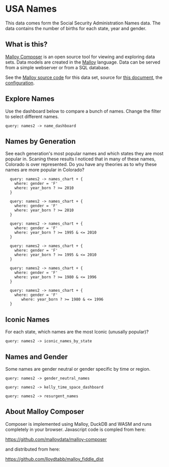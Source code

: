 # USA Names
This data comes form the Social Security Administration Names data.  The
data contains the number of births for each state, year and gender.

## What is this?

[Malloy Composer](https://github.com/malloydata/malloy-composer) is an open source tool for viewing and exploring data sets.  Data models are created in the  [Malloy](https://github.com/looker-open-source/malloy/) language.  Data can be served from a simple webserver or from a SQL database.  

See the [Malloy source code](https://github.com/lloydtabb/name_fiddle/blob/main/names_composer.malloy) for this data set, source for [this document](https://github.com/lloydtabb/imdb_fiddle/blob/main/composer.md), the [configuration](https://github.com/lloydtabb/imdb_fiddle/blob/main/composer.json).


## Explore Names

Use the dashboard below to compare a bunch of names. Change the filter to select different names.

<!-- malloy-query  
  name="Name Dashboard - Compare Names"
  model="Names"
  renderer="dashboard"
-->
```malloy
query: names2 -> name_dashboard
```

## Names by Generation

See each generation's most popular names and which states they are most popular in.  Scaning these results I noticed that in many of these names, Colorado is over represented.  Do you have any theories as to why these names are more popular in Colorado?

<!-- malloy-query  
  name="Current: Most popular female names on or after 2010"
  model="Names"
-->
```malloy
  query: names2 -> names_chart + {
    where: gender = 'F'
    where: year_born ? >= 2010
  }
```

<!-- malloy-query  
  name="Current: Most popular male names on or after 2010"
  model="Names"
-->
```malloy
  query: names2 -> names_chart + {
    where: gender = 'F'
    where: year_born ? >= 2010
  }
```

<!-- malloy-query  
  name="Gen-Z: Most popular female names between 1995 and 2010"
  model="Names"
-->
```malloy
  query: names2 -> names_chart + {
    where: gender = 'F'
    where: year_born ? >= 1995 & <= 2010
  }
```

<!-- malloy-query  
  name="Gen-Z: Most popular male names  between 1995 and 2010"
  model="Names"
-->
```malloy
  query: names2 -> names_chart + {
    where: gender = 'F'
    where: year_born ? >= 1995 & <= 2010
  }
```

<!-- malloy-query  
  name="Millenial: Most popular female names between 1980 and 1995"
  model="Names"
-->
```malloy
  query: names2 -> names_chart + {
    where: gender = 'F'
    where: year_born ? >= 1980 & <= 1996
  }
```

<!-- malloy-query  
  name="Millenial: Most popular male names  between 1980 and 1995"
  model="Names"
-->
```malloy
  query: names2 -> names_chart + {
    where: gender = 'F'
       where: year_born ? >= 1980 & <= 1996
  }
```

## Iconic Names

For each state, which names are the most Iconic (unusally popular)?
 
 <!-- malloy-query  
  name="Iconic Names by State"
  model="Names"
-->
```malloy
query: names2 -> iconic_names_by_state
```


## Names and Gender
Some names are gender neutral or gender specific by time or region.  

 <!-- malloy-query  
  name="Gender Neutral Name"
  description="Some names can be are common for both female and male genders.  This query investigates gender neutral names and their use over time and location."
  model="Names"
-->
```malloy
query: names2 -> gender_neutral_names
```

 <!-- malloy-query  
  name="Kelly in Space and Time`"
  description="Examine the name 'Kelly' over time and location (in fine detail)."
  model="Names"
  renderer="dashboard"
-->
```malloy
query: names2 -> kelly_time_space_dashboard
```

 <!-- malloy-query  
  name="Resurgent Names`"
  description="Names, once popular, lose popularity and then, sometime later, re-gain popularity.  This query finds those names.  We find the two most popular decades for a given name and the time difference between them"
  model="Names"
-->
```malloy
query: names2 -> resurgent_names
```


## About Malloy Composer

Composer is implemented using Malloy, DuckDB and WASM and runs completely
in your browser.  Javascript code is compled from here:

  https://github.com/malloydata/malloy-composer
  
 and distributed from here:
 
  https://github.com/lloydtabb/malloy_fiddle_dist
